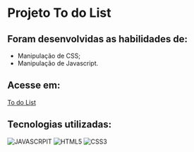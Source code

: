 # Projeto To do List

## Foram desenvolvidas as habilidades de:

* Manipulação de CSS;
* Manipulação de Javascript.

## Acesse em:
[To do List](https://todo-list-gab0403.vercel.app/)

## Tecnologias utilizadas:

![JAVASCRPIT](https://img.shields.io/badge/JavaScript-323330?style=for-the-badge&logo=javascript&logoColor=F7DF1E)
![HTML5](https://img.shields.io/badge/HTML5-E34F26?style=for-the-badge&logo=html5&logoColor=white)
![CSS3](https://img.shields.io/badge/CSS3-1572B6?style=for-the-badge&logo=css3&logoColor=white)
